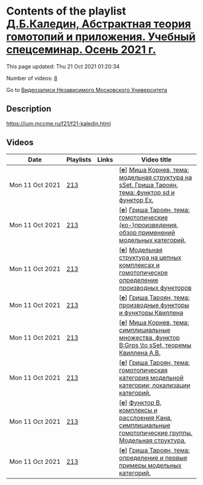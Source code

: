 # Contents of the playlist [Д.Б.Каледин, Абстрактная теория гомотопий и приложения. Учебный спецсеминар. Осень 2021 г.](https://www.youtube.com/playlist?list=PLp9ABVh6_x4Ehlxj1nRctLq5g3n-VbmC6)

This page updated: Thu 21 Oct 2021 01:20:34

Number of videos: [8](#videos)

Go to [Видеозаписи Независимого Московского Университета](../README.md)

## Description

<https://ium.mccme.ru/f21/f21-kaledin.html>

## Videos

|Date|Playlists|Links|Video title|
|---|---|---|---|
| Mon&nbsp;11&nbsp;Oct&nbsp;2021 | [213](../playlists/213 "Д.Б.Каледин, Абстрактная теория гомотопий и приложения. Учебный спецсеминар. Осень 2021 г.") |  | [[**e**](https://studio.youtube.com/video/sFL4rNnHk3w/edit "Edit")] [Миша Корнев, тема: модельная структура на sSet. Гриша Тароян, тема: функтор sd и функтор Ex.](https://www.youtube.com/watch?v=sFL4rNnHk3w&list=PLp9ABVh6_x4Ehlxj1nRctLq5g3n-VbmC6 "Семинар от 4 октября 2021 г.") |
| Mon&nbsp;11&nbsp;Oct&nbsp;2021 | [213](../playlists/213 "Д.Б.Каледин, Абстрактная теория гомотопий и приложения. Учебный спецсеминар. Осень 2021 г.") |  | [[**e**](https://studio.youtube.com/video/mUmEvVxnwZ8/edit "Edit")] [Гриша Тароян, тема: гомотопические (ко-)произведения, обзор применений модельных категорий.](https://www.youtube.com/watch?v=mUmEvVxnwZ8&list=PLp9ABVh6_x4Ehlxj1nRctLq5g3n-VbmC6 "Семинар от 24 сентября 2021 г.") |
| Mon&nbsp;11&nbsp;Oct&nbsp;2021 | [213](../playlists/213 "Д.Б.Каледин, Абстрактная теория гомотопий и приложения. Учебный спецсеминар. Осень 2021 г.") |  | [[**e**](https://studio.youtube.com/video/rKNwmCNq8mU/edit "Edit")] [Модельная структура на цепных комплексах и гомотопическое определение производных функторов](https://www.youtube.com/watch?v=rKNwmCNq8mU&list=PLp9ABVh6_x4Ehlxj1nRctLq5g3n-VbmC6 "Семинар от 17 сентября 2021 г.&#013;&#013;Докладчик: Гриша Тароян") |
| Mon&nbsp;11&nbsp;Oct&nbsp;2021 | [213](../playlists/213 "Д.Б.Каледин, Абстрактная теория гомотопий и приложения. Учебный спецсеминар. Осень 2021 г.") |  | [[**e**](https://studio.youtube.com/video/OXKGePLEe48/edit "Edit")] [Гриша Тароян, тема: производные функторы и функторы Квиллена](https://www.youtube.com/watch?v=OXKGePLEe48&list=PLp9ABVh6_x4Ehlxj1nRctLq5g3n-VbmC6 "Семинар 20 сентября 2021 г.") |
| Mon&nbsp;11&nbsp;Oct&nbsp;2021 | [213](../playlists/213 "Д.Б.Каледин, Абстрактная теория гомотопий и приложения. Учебный спецсеминар. Осень 2021 г.") |  | [[**e**](https://studio.youtube.com/video/Qx0dYjvhhkY/edit "Edit")] [Миша Корнев, тема: симплициальные множества, функтор B:Grps \to sSet, теоремы Квиллена A,B.](https://www.youtube.com/watch?v=Qx0dYjvhhkY&list=PLp9ABVh6_x4Ehlxj1nRctLq5g3n-VbmC6 "Семинар 27 сентября 2021 г.") |
| Mon&nbsp;11&nbsp;Oct&nbsp;2021 | [213](../playlists/213 "Д.Б.Каледин, Абстрактная теория гомотопий и приложения. Учебный спецсеминар. Осень 2021 г.") |  | [[**e**](https://studio.youtube.com/video/u9rHLjtDpMY/edit "Edit")] [Гриша Тароян, тема: гомотопическая категория модельной категории; локализации категорий.](https://www.youtube.com/watch?v=u9rHLjtDpMY&list=PLp9ABVh6_x4Ehlxj1nRctLq5g3n-VbmC6 "Семинар 13 сентября 2021 г.") |
| Mon&nbsp;11&nbsp;Oct&nbsp;2021 | [213](../playlists/213 "Д.Б.Каледин, Абстрактная теория гомотопий и приложения. Учебный спецсеминар. Осень 2021 г.") |  | [[**e**](https://studio.youtube.com/video/eixNi3sy3tQ/edit "Edit")] [Функтор B, комплексы и расслоения Кана, симплициальные гомотопические группы. Модельная структура.](https://www.youtube.com/watch?v=eixNi3sy3tQ&list=PLp9ABVh6_x4Ehlxj1nRctLq5g3n-VbmC6 "Семинар 1 октября 2021 г.&#013;&#013;Докладчик: Миша Корнев") |
| Mon&nbsp;11&nbsp;Oct&nbsp;2021 | [213](../playlists/213 "Д.Б.Каледин, Абстрактная теория гомотопий и приложения. Учебный спецсеминар. Осень 2021 г.") |  | [[**e**](https://studio.youtube.com/video/r5XcUnuMJCM/edit "Edit")] [Гриша Тароян, тема: определение и первые примеры модельных категорий.](https://www.youtube.com/watch?v=r5XcUnuMJCM&list=PLp9ABVh6_x4Ehlxj1nRctLq5g3n-VbmC6 "Семинар 10 сентября 2021 г.") |
